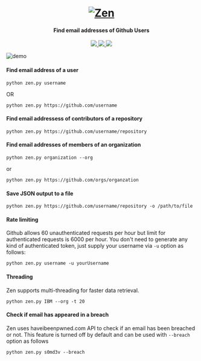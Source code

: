 <h1 align="center">
  <br>
  <a href="https://github.com/s0md3v/Zen"><img src="https://image.ibb.co/eNj5Qf/zenlogo.png" alt="Zen"></a>
</h1>

<h4 align="center">Find email addresses of Github Users</h4>

<p align="center">
  <a href="https://github.com/s0md3v/Zen/releases">
    <img src="https://img.shields.io/github/release/s0md3v/Zen.svg">
  </a>
  <a href="https://travis-ci.com/s0md3v/Zen">
    <img src="https://img.shields.io/travis/com/s0md3v/Zen.svg">
  </a>
  <a href="https://github.com/s0md3v/Zen/issues?q=is%3Aissue+is%3Aclosed">
      <img src="https://img.shields.io/github/issues-closed-raw/s0md3v/Zen.svg">
  </a>
</p>

![demo](https://image.ibb.co/nenkff/Screenshot-2018-10-17-21-41-53.png)

#### Find email address of a user
`python zen.py username`

OR

`python zen.py https://github.com/username`

#### Find email addressess of contributors of a repository
`python zen.py https://github.com/username/repository`


#### Find email addresses of members of an organization 
`python zen.py organization --org`

or

`python zen.py https://github.com/orgs/organzation`

#### Save JSON output to a file
`python zen.py https://github.com/username/repository -o /path/to/file`

#### Rate limiting
Github allows 60 unauthenticated requests per hour but limit for authenticated requests is 6000 per hour.
You don't need to generate any kind of authenticated token, just supply your username via `-u` option as follows:

`python zen.py username -u yourUsername`

#### Threading
Zen supports multi-threading for faster data retrieval.

`python zen.py IBM --org -t 20`

#### Check if email has appeared in a breach
Zen uses haveibeenpwned.com API to check if an email has been breached or not. This feature is turned off by default and can be used with `--breach` option as follows

`python zen.py s0md3v --breach`
